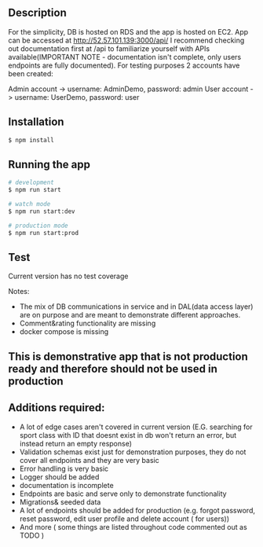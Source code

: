 ## Description
For the simplicity, DB is hosted on RDS and the app is hosted on EC2. App can be accessed at http://52.57.101.139:3000/api/ I recommend checking out documentation first at /api to familiarize yourself with APIs available(IMPORTANT NOTE - documentation isn't complete, only users endpoints are fully documented). For testing purposes 2 accounts have been created:

Admin account -> username: AdminDemo, password: admin
User account -> username: UserDemo, password: user

## Installation

```bash
$ npm install
```

## Running the app

```bash
# development
$ npm run start

# watch mode
$ npm run start:dev

# production mode
$ npm run start:prod
```

## Test

Current version has no test coverage

Notes:
- The mix of DB communications in service and in DAL(data access layer) are on purpose and are meant to demonstrate different approaches.
- Comment&rating functionality are missing
- docker compose is missing

## This is demonstrative app that is not production ready and therefore should not be used in production
## Additions required:
- A lot of edge cases aren't covered in current version (E.G. searching for sport class with ID that doesnt exist in db won't return an error, but instead return an empty response) 
- Validation schemas exist just for demonstration purposes, they do not cover all endpoints and they are very basic
- Error handling is very basic
- Logger should be added
- documentation is incomplete
- Endpoints are basic and serve only to demonstrate functionality
- Migrations& seeded data
- A lot of endpoints should be added for production (e.g. forgot password, reset password, edit user profile and delete account ( for users))
- And more ( some things are listed throughout code commented out as TODO )


